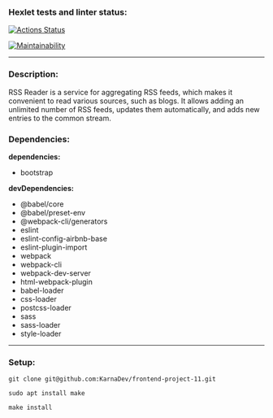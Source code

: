 ### Hexlet tests and linter status:
[![Actions Status](https://github.com/KarnaDev/frontend-project-11/actions/workflows/hexlet-check.yml/badge.svg)](https://github.com/KarnaDev/frontend-project-11/actions)

[![Maintainability](https://api.codeclimate.com/v1/badges/6512a0a41d243be442e1/maintainability)](https://codeclimate.com/github/KarnaDev/frontend-project-11/maintainability)

---

### Description:
RSS Reader is a service for aggregating RSS feeds, which makes it convenient to read various sources, such as blogs. It allows adding an unlimited number of RSS feeds, updates them automatically, and adds new entries to the common stream.

### Dependencies:
**dependencies:**
* bootstrap

**devDependencies:**
* @babel/core
* @babel/preset-env
* @webpack-cli/generators
* eslint
* eslint-config-airbnb-base
* eslint-plugin-import
* webpack
* webpack-cli
* webpack-dev-server
* html-webpack-plugin
* babel-loader
* css-loader
* postcss-loader
* sass
* sass-loader
* style-loader

---

### Setup:
```
git clone git@github.com:KarnaDev/frontend-project-11.git
```
```
sudo apt install make
```
```
make install
```
